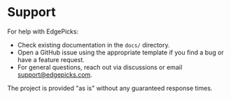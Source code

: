 # Support

For help with EdgePicks:

- Check existing documentation in the `docs/` directory.
- Open a GitHub issue using the appropriate template if you find a bug or have a feature request.
- For general questions, reach out via discussions or email support@edgepicks.com.

The project is provided "as is" without any guaranteed response times.
